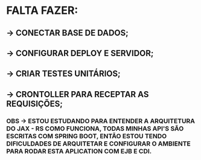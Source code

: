 # FALTA FAZER:


## -> CONECTAR BASE DE DADOS;
## -> CONFIGURAR DEPLOY E SERVIDOR;
## -> CRIAR TESTES UNITÁRIOS;
## -> CRONTOLLER PARA RECEPTAR AS REQUISIÇÕES;


### OBS -> ESTOU ESTUDANDO PARA ENTENDER A ARQUITETURA DO JAX - RS COMO FUNCIONA, TODAS MINHAS API'S SÃO ESCRITAS COM SPRING BOOT, ENTÃO ESTOU TENDO DIFICULDADES DE ARQUITETAR E CONFIGURAR O AMBIENTE PARA RODAR ESTA APLICATION COM EJB E CDI.
